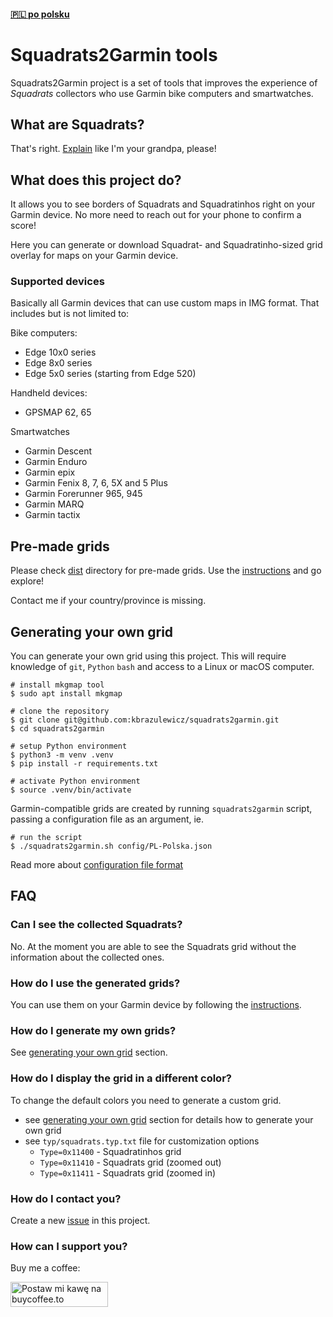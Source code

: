 #### [🇵🇱 po polsku](README.pl-PL.MD)
# Squadrats2Garmin tools
Squadrats2Garmin project is a set of tools that improves the experience of _Squadrats_ collectors who use Garmin bike computers and smartwatches.

## What are Squadrats?
That's right. [Explain](https://squadrats.com/explain) like I'm your grandpa, please!

## What does this project do?
It allows you to see borders of Squadrats and Squadratinhos right on your Garmin device. 
No more need to reach out for your phone to confirm a score! 

Here you can generate or download Squadrat- and Squadratinho-sized grid overlay for maps on your Garmin device.

### Supported devices
Basically all Garmin devices that can use custom maps in IMG format. That includes but is not limited to:

Bike computers:
- Edge 10x0 series
- Edge 8x0 series
- Edge 5x0 series (starting from Edge 520)

Handheld devices:
- GPSMAP 62, 65

Smartwatches
- Garmin Descent
- Garmin Enduro
- Garmin epix
- Garmin Fenix 8, 7, 6, 5X and 5 Plus
- Garmin Forerunner 965, 945
- Garmin MARQ
- Garmin tactix

## Pre-made grids
Please check [dist](dist) directory for pre-made grids. Use the [instructions](dist/README.md) and go explore!

Contact me if your country/province is missing.

## Generating your own grid
You can generate your own grid using this project. 
This will require knowledge of `git`, `Python` `bash` and access to a Linux or macOS computer. 
```shell
# install mkgmap tool
$ sudo apt install mkgmap

# clone the repository
$ git clone git@github.com:kbrazulewicz/squadrats2garmin.git
$ cd squadrats2garmin

# setup Python environment
$ python3 -m venv .venv
$ pip install -r requirements.txt

# activate Python environment
$ source .venv/bin/activate
```

Garmin-compatible grids are created by running `squadrats2garmin` script, passing a configuration file as an argument, ie.
```shell
# run the script
$ ./squadrats2garmin.sh config/PL-Polska.json
```
Read more about [configuration file format](config/README.md)  

## FAQ

### Can I see the collected Squadrats?
No. At the moment you are able to see the Squadrats grid without the information about the collected ones.

### How do I use the generated grids?
You can use them on your Garmin device by following the [instructions](dist/README.md).

### How do I generate my own grids?
See [generating your own grid](#generating-your-own-grid) section.

### How do I display the grid in a different color?
To change the default colors you need to generate a custom grid.
- see [generating your own grid](#generating-your-own-grid) section for details how to generate your own grid
- see `typ/squadrats.typ.txt` file for customization options
  - `Type=0x11400` - Squadratinhos grid
  - `Type=0x11410` - Squadrats grid (zoomed out)
  - `Type=0x11411` - Squadrats grid (zoomed in)

### How do I contact you?
Create a new [issue](https://github.com/kbrazulewicz/squadrats2garmin/issues) in this project.

### How can I support you?
Buy me a coffee:

<a href="https://buycoffee.to/cykloprzygoda" target="_blank"><img src="https://buycoffee.to/img/share-button-primary.png" style="width: 156px; height: 40px" alt="Postaw mi kawę na buycoffee.to"></a>